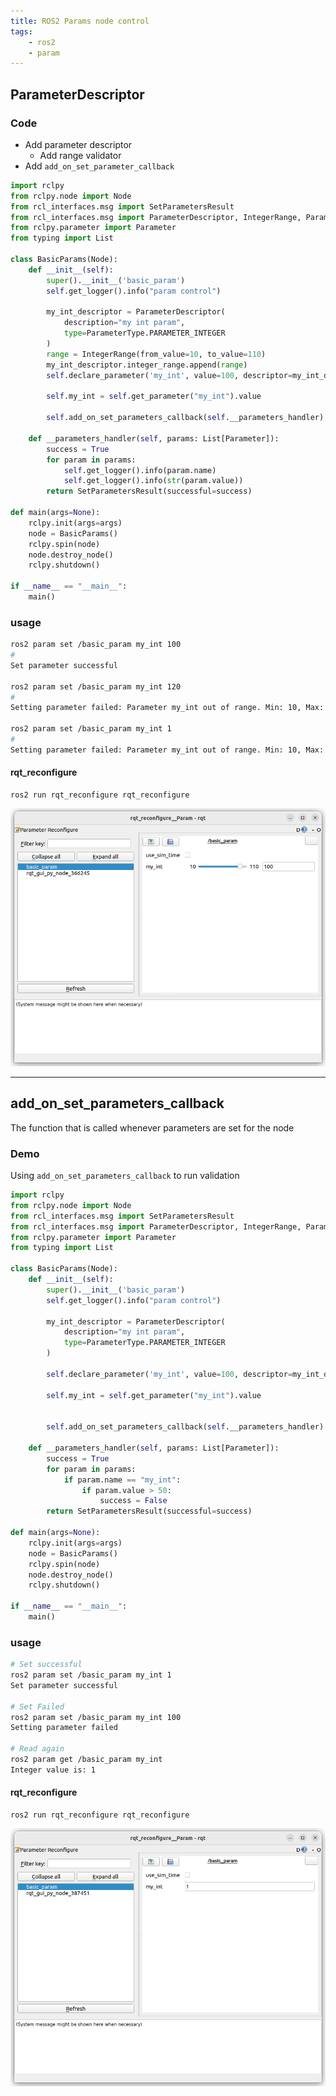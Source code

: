 ```yaml
---
title: ROS2 Params node control
tags:
    - ros2
    - param
---
```


## ParameterDescriptor
### Code
- Add parameter descriptor
    - Add range validator
- Add `add_on_set_parameter_callback`


```python title="param_control.py" linenums="1" hl_lines="17 18 23"
import rclpy
from rclpy.node import Node
from rcl_interfaces.msg import SetParametersResult
from rcl_interfaces.msg import ParameterDescriptor, IntegerRange, ParameterType
from rclpy.parameter import Parameter
from typing import List

class BasicParams(Node):
    def __init__(self):
        super().__init__('basic_param')
        self.get_logger().info("param control")

        my_int_descriptor = ParameterDescriptor(
            description="my int param",
            type=ParameterType.PARAMETER_INTEGER
        )
        range = IntegerRange(from_value=10, to_value=110)
        my_int_descriptor.integer_range.append(range)
        self.declare_parameter('my_int', value=100, descriptor=my_int_descriptor)
        
        self.my_int = self.get_parameter("my_int").value
        
        self.add_on_set_parameters_callback(self.__parameters_handler)

    def __parameters_handler(self, params: List[Parameter]):
        success = True
        for param in params:
            self.get_logger().info(param.name)
            self.get_logger().info(str(param.value))
        return SetParametersResult(successful=success)

def main(args=None):
    rclpy.init(args=args)
    node = BasicParams()
    rclpy.spin(node)
    node.destroy_node()
    rclpy.shutdown()

if __name__ == "__main__":
    main()
```

### usage

```bash
ros2 param set /basic_param my_int 100
#
Set parameter successful

ros2 param set /basic_param my_int 120
#
Setting parameter failed: Parameter my_int out of range. Min: 10, Max: 110, value: 120

ros2 param set /basic_param my_int 1
#
Setting parameter failed: Parameter my_int out of range. Min: 10, Max: 110, value: 1

```

#### rqt_reconfigure

```
ros2 run rqt_reconfigure rqt_reconfigure
```

![](images/rqt_reconfigure_int_range.png)

---

## add_on_set_parameters_callback

The function that is called whenever parameters are set for the node

### Demo
Using `add_on_set_parameters_callback` to run validation

```python title="" linenums="1" hl_lines="1"
import rclpy
from rclpy.node import Node
from rcl_interfaces.msg import SetParametersResult
from rcl_interfaces.msg import ParameterDescriptor, IntegerRange, ParameterType
from rclpy.parameter import Parameter
from typing import List

class BasicParams(Node):
    def __init__(self):
        super().__init__('basic_param')
        self.get_logger().info("param control")

        my_int_descriptor = ParameterDescriptor(
            description="my int param",
            type=ParameterType.PARAMETER_INTEGER
        )
    
        self.declare_parameter('my_int', value=100, descriptor=my_int_descriptor)
        
        self.my_int = self.get_parameter("my_int").value
        

        self.add_on_set_parameters_callback(self.__parameters_handler)

    def __parameters_handler(self, params: List[Parameter]):
        success = True
        for param in params:
            if param.name == "my_int":
                if param.value > 50:
                    success = False
        return SetParametersResult(successful=success)

def main(args=None):
    rclpy.init(args=args)
    node = BasicParams()
    rclpy.spin(node)
    node.destroy_node()
    rclpy.shutdown()

if __name__ == "__main__":
    main()
``` 

### usage

```bash
# Set successful
ros2 param set /basic_param my_int 1
Set parameter successful

# Set Failed
ros2 param set /basic_param my_int 100
Setting parameter failed

# Read again
ros2 param get /basic_param my_int
Integer value is: 1

```

#### rqt_reconfigure

```
ros2 run rqt_reconfigure rqt_reconfigure
```

![](images/rqt_reconfigure_without_range.png)